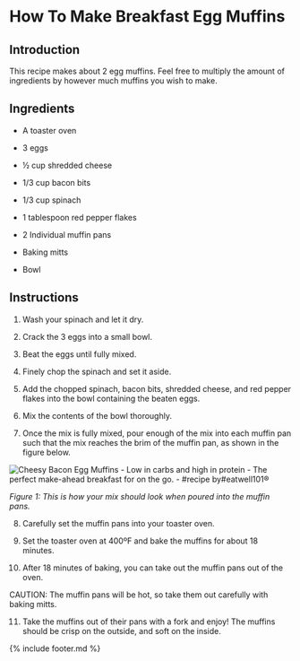 # How To Make Breakfast Egg Muffins

## Introduction

This recipe makes about 2 egg muffins. Feel free to multiply the amount
of ingredients by however much muffins you wish to make.

## Ingredients

-   A toaster oven

-   3 eggs

-   ½ cup shredded cheese

-   1/3 cup bacon bits

-   1/3 cup spinach

-   1 tablespoon red pepper flakes

-   2 Individual muffin pans

-   Baking mitts

-   Bowl

## Instructions

1.  Wash your spinach and let it dry.

2.  Crack the 3 eggs into a small bowl.

3.  Beat the eggs until fully mixed.

4.  Finely chop the spinach and set it aside.

5.  Add the chopped spinach, bacon bits, shredded cheese, and red pepper
    flakes into the bowl containing the beaten eggs.

6.  Mix the contents of the bowl thoroughly.

7.  Once the mix is fully mixed, pour enough of the mix into each muffin
    pan such that the mix reaches the brim of the muffin pan, as shown
    in the figure below.

![Cheesy Bacon Egg Muffins - Low in carbs and high in protein - The
perfect make-ahead breakfast for on the go. - #recipe by#eatwell101®](images/media/image1.jpeg)

*Figure 1: This is how your mix should look when poured into the muffin
pans.*

8.  Carefully set the muffin pans into your toaster oven.

9.  Set the toaster oven at 400ºF and bake the muffins for about 18
    minutes.

10. After 18 minutes of baking, you can take out the muffin pans out of
    the oven.

CAUTION: The muffin pans will be hot, so take them out carefully with
baking mitts.

11. Take the muffins out of their pans with a fork and enjoy! The
    muffins should be crisp on the outside, and soft on the inside.

{% include footer.md %}